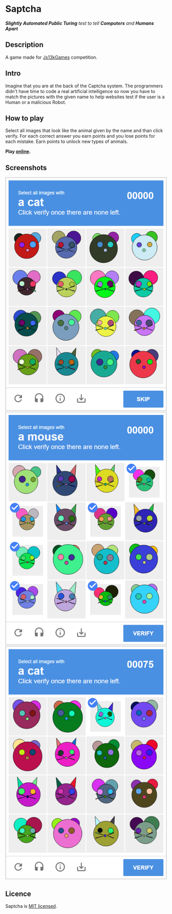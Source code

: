 # Saptcha
***Slightly Automated Public Turing** test to tell **Computers** and **Humans Apart***

## Description
A game made for [Js13kGames](https://js13kgames.com/) competition.

## Intro
Imagine that you are at the back of the Captcha system.
The programmers didn't have time to code a real artificial intelligence
so now you have to match the pictures with the given name
to help websites test if the user is a Human or a malicious Robot.

## How to play
Select all images that look like the animal given by the name and than click verify.
For each correct answer you earn points
and you lose points for each mistake.
Earn points to unlock new types of animals.

**Play [online](https://konradlinkowski.github.io/Saptcha/).**

## Screenshots
![Unselected tiles][unselected]
![Selected tiles][selected]
![With some score][score]

## Licence
Saptcha is [MIT licensed](LICENCE).

[unselected]: screenshots/unselected.png
[selected]: screenshots/selected.png
[score]: screenshots/score.png
